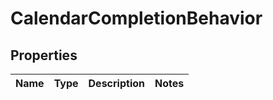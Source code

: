 

# CalendarCompletionBehavior


## Properties

| Name | Type | Description | Notes |
|------------ | ------------- | ------------- | -------------|



